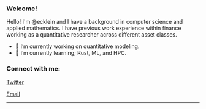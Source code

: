 <link rel="stylesheet" type='text/css' href="https://cdn.jsdelivr.net/gh/devicons/devicon@latest/devicon.min.css" />

### Welcome!

Hello! I'm @ecklein and I have a background in computer science and applied mathematics. I have previous work experience within finance working as a quantitative researcher across different asset classes.

  - 🔭 I’m currently working on quantitative modeling.
  - 🌱 I’m currently learning; Rust, ML, and HPC.

<h3 align="left">Connect with me:</h3>

[Twitter](https://x.com/ethan_bot)

[Email](mailto:ethan.kleinc@gmail.com)

------
